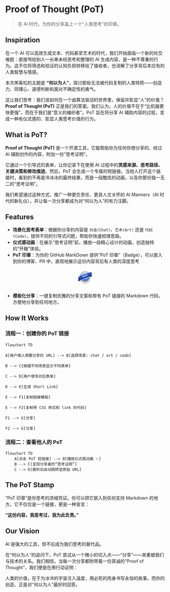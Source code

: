 # Proof of Thought (PoT)

> 在 AI 时代，为你的分享盖上一个“人类思考”的印章。

## Inspiration

在一个 AI 可以高效生成文本、代码甚至艺术的时代，我们开始面临一个新的社交难题：直接甩给别人一长串未经思考和整理的 AI 生成内容，是一种不尊重的行为。这不仅将筛选和验证的认知负担转移给了接收者，也消解了分享背后本应有的人类智慧与情感。

本次黑客松的主题是 **“何以为人”**，探讨那些无法被代码复制的人类特质——创造力、同理心、道德判断和面对不确定性的勇气。

这让我们思考：我们该如何在一个由算法驱动的世界里，保留并彰显“人”的价值？**Proof of Thought (PoT)** 正是我们的答案。我们认为，人的价值不在于“比机器更快更强”，而在于我们是“意义的编织者”。PoT 旨在将分享 AI 辅助内容的过程，变成一种有仪式感的、彰显人类思考价值的行为。

## What is PoT?

**Proof of Thought (PoT)** 是一个开源工具，它能帮助你为任何你想分享的、经过 AI 辅助创作的内容，附加一份“思考证明”。

它通过一个引导式的表单，让你记录下在使用 AI 过程中的**灵感来源、思考路径、关键决策和修改痕迹**。然后，PoT 会生成一个专属的短链接。当他人打开这个链接时，看到的不再是冷冰冰的最终结果，而是一段酷炫的动画，以及你那份独一无二的“思考证明”。

我们希望通过这种方式，推广一种更负责任、更具人文关怀的 AI Manners（AI 时代的新礼仪），并让每一次分享都成为对“何以为人”的有力注脚。

## Features

  * **场景化思考表单**：根据你分享的内容是 `对话(Chat)`、`艺术(Art)` 还是 `代码(Code)`，提供不同的引导式问题，帮助你快速梳理思路。
  * **仪式感动画**：在展示“思考证明”前，播放一段精心设计的动画，创造独特的“开箱”体验。
  * **PoT 印章**：为你的 GitHub MarkDown 提供“PoT 印章”（Badge），可以嵌入到你的博客、PR 中，直观地展示这份内容背后有人类的深度思考
  <p align="center">
  <a href="https://github.com/Penn-Lam/Proof-of-Thought">
    <img src="https://raw.githubusercontent.com/Penn-Lam/Proof-of-Thought/283761aded274cdeb2eafca629d8a9c1c4f5ea1a/Assets/PoT%20Badge.svg" alt="PoT Badge" width="50">
  </a>
  </p>
  
  * **模板化分享**：一键复制优雅的分享文案和带有 PoT 链接的 Markdown 代码，方便地分享到任何地方。

## How It Works

### 流程一：创建你的 PoT 链接

```mermaid
flowchart TD

A[用户填入想要分享的 URL] --> B[选择场景: chat / art / code]

B --> C{根据不同场景显示不同表单}

C --> D[用户填写对应表单]

D --> E[生成 Short Link]

E --> F1[复制链接模板]

E --> F2[复制带 CSS 样式和 link 的代码]

F1 --> G[分享]

F2 --> G[分享]
```

### 流程二：查看他人的 PoT

```mermaid
flowchart TD
    A[点击 PoT 短链接] --> B[播放仪式感动画 ✨]
    B --> C[呈现分享者的“思考证明”]
    C --> D[数秒后自动跳转至原始 URL]
```

## The PoT Stamp

“PoT 印章”是你思考的浓缩凭证。你可以把它嵌入到任何支持 Markdown 的地方。它不仅仅是一个链接，更是一种宣言：

**“这份内容，我思考过，我为此负责。”**



## Our Vision

AI 是强大的工具，但不应成为我们思考的替代品。

在“何以为人”的追问下，PoT 尝试从一个微小的切入点——“分享”——来重塑我们与技术的关系。我们相信，当每一次分享都附带着一份真诚的“Proof of Thought”，我们便是在用行动证明：

人类的价值，在于为冰冷的宇宙注入温度，用必死的肉身书写永恒的故事。而你的创造，正是对“何以为人”最好的回答。
